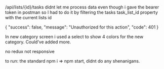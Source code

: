
/api/lists/{id}/tasks didnt let me process data even though i gave the 
bearer token in postman so I had to do it by filtering the tasks 
task_list_id property with the current lists id

{
    "success": false,
    "message": "Unauthorized for this action",
    "code": 401
}

In new category screen i used a select to show 4 colors for the new category. Could've added more.


no redux
not responsive

to run: the standard npm i => npm start, didnt do any shenanigans.

